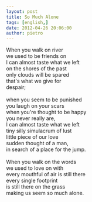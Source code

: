 ```yaml
---
layout: post
title: So Much Alone
tags: [english,]
date: 2012-04-26 20:06:00
author: pietro
---
```

When you walk on river<br/>we used to be friends on<br/>I can almost taste what we left<br/>on the shores of the past<br/>only clouds will be spared<br/>that's what we give for<br/>despair;<br/><br/>when you seem to be punished<br/>you laugh on your scars<br/>when you're thought to be happy<br/>you never really are,<br/>I can almost taste what we left<br/>tiny silly simulacrum of lust<br/>little piece of our love<br/>sudden thought of a man,<br/>in search of a place for the jump.<br/><br/>When you walk on the words<br/>we used to love on with<br/>every mouthful of air is still there<br/>every single footprint<br/>is still there on the grass<br/>making us seem so much alone.
